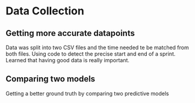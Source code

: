 # Data Collection

## Getting more accurate datapoints
Data was split into two CSV files and the time needed te be matched from both files. Using code to detect the precise start 
and end of a sprint. Learned that having good data is really important.

## Comparing two models
Getting a better ground truth by comparing two predictive models
